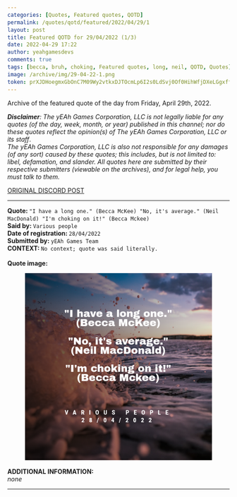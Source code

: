```yaml
---
categories: [Quotes, Featured quotes, QOTD]
permalink: /quotes/qotd/featured/2022/04/29/1
layout: post
title: Featured QOTD for 29/04/2022 (1/3)
date: 2022-04-29 17:22
author: yeahgamesdevs
comments: true
tags: [becca, bruh, choking, Featured quotes, long, neil, QOTD, Quotes]
image: /archive/img/29-04-22-1.png
token: prXJDHoegmxGbOnC7M09Wy2vtkxDJTOcmLp6I2s0LdSvj0Of0HihWfjDXeLGgxff2zr5HuWcNnjvdGuGXibDTFCirQxapMEHDqn5vW8PuQL7Hgm6NqqyIEbONrZLhJnmFxLFqlnAeel4
---
```

<!-- wp:paragraph -->
<p>Archive of the featured quote of the day from Friday, April 29th, 2022. </p>
<!-- /wp:paragraph -->

<!-- wp:paragraph -->
<p><em><strong>Disclaimer</strong>: The yEAh Games Corporation, LLC is not legally liable for any quotes (of the day, week, month, or year) published in this channel; nor do these quotes reflect the opinion(s) of The yEAh Games Corporation, LLC or its staff</em>.<br><em>The yEAh Games Corporation, LLC is also not responsible for any damages (of any sort) caused by these quotes; this includes, but is not limited to: libel, defamation, and slander. All quotes here are submitted by their respective submitters (viewable on the archives), and for legal help, you must talk to them.</em><br><a href="https://cdn.discordapp.com/attachments/958100064079839303/964566123628609628/unknown.png"></a></p>
<!-- /wp:paragraph -->

<!-- wp:buttons {"layout":{"type":"flex","justifyContent":"left"}} -->
<div class="wp-block-buttons"><!-- wp:button {"textColor":"vivid-cyan-blue","align":"center","style":{"border":{"radius":"18px"}},"className":"is-style-fill"} -->
<div class="wp-block-button aligncenter is-style-fill"><a class="wp-block-button__link has-vivid-cyan-blue-color has-text-color wp-element-button" href="https://discord.com/channels/887052880782176266/958100064079839303/969695867579805746" style="border-radius:18px;">ORIGINAL DISCORD POST</a></div>
<!-- /wp:button --></div>
<!-- /wp:buttons -->

<!-- wp:separator {"align":"center","className":"is-style-wide"} -->
<hr class="wp-block-separator aligncenter has-alpha-channel-opacity is-style-wide" />
<!-- /wp:separator -->

<!-- wp:paragraph -->
<p><strong>Quote: </strong><code>"I have a long one." (Becca McKee) "No, it's average." (Neil MacDonald) "I'm choking on it!" (Becca Mckee)</code><br><strong>Said by: </strong><code>Various people</code><br><strong>Date of registration: </strong><code>28/04/2022</code> <br><strong>Submitted by: </strong><code>yEAh Games Team</code><br><strong>CONTEXT: </strong><code>No context; quote was said literally.<br></code><br><strong>Quote image:</strong></p>
<!-- /wp:paragraph -->

<!-- wp:image {"id":786,"sizeSlug":"large","linkDestination":"none"} -->
<figure class="wp-block-image size-large"><img src="/archive/img/29-04-22-1.png" alt="" class="wp-image-786" /></figure>
<!-- /wp:image -->

<!-- wp:paragraph -->
<p><strong>ADDITIONAL INFORMATION:</strong><br><em>none</em></p>
<!-- /wp:paragraph -->

<!-- wp:separator {"className":"is-style-wide"} -->
<hr class="wp-block-separator has-alpha-channel-opacity is-style-wide" />
<!-- /wp:separator -->
